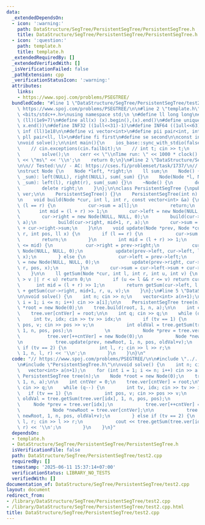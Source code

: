 ```yaml
---
data:
  _extendedDependsOn:
  - icon: ':warning:'
    path: DataStructure/SegTree/PersistentSegTree/PersistentSegTree.h
    title: DataStructure/SegTree/PersistentSegTree/PersistentSegTree.h
  - icon: ':question:'
    path: template.h
    title: template.h
  _extendedRequiredBy: []
  _extendedVerifiedWith: []
  _isVerificationFailed: false
  _pathExtension: cpp
  _verificationStatusIcon: ':warning:'
  attributes:
    links:
    - https://www.spoj.com/problems/PSEGTREE/
  bundledCode: "#line 1 \"DataStructure/SegTree/PersistentSegTree/test2.cpp\"\n//\
    \ https://www.spoj.com/problems/PSEGTREE/\n\n#line 2 \"template.h\"\n\n#include\
    \ <bits/stdc++.h>\nusing namespace std;\n \n#define ll long long\n#define MOD\
    \ (ll)(1e9+7)\n#define all(x) (x).begin(),(x).end()\n#define unique(x) x.erase(unique(all(x)),\
    \ x.end())\n#define INF32 ((1ull<<31)-1)\n#define INF64 ((1ull<<63)-1)\n#define\
    \ inf (ll)1e18\n\n#define vi vector<int>\n#define pii pair<int, int>\n#define\
    \ pll pair<ll, ll>\n#define fi first\n#define se second\n\nconst int mod = 998244353;\n\
    \nvoid solve();\n\nint main(){\n    ios_base::sync_with_stdio(false);cin.tie(NULL);\n\
    \    // cin.exceptions(cin.failbit);\n    // int t; cin >> t;\n    // while(t--)\n\
    \        solve();\n    cerr << \"\\nTime run: \" << 1000 * clock() / CLOCKS_PER_SEC\
    \ << \"ms\" << '\\n';\n    return 0;\n}\n#line 2 \"DataStructure/SegTree/PersistentSegTree/PersistentSegTree.h\"\
    \n\n// Tested:\n// - AC: https://cses.fi/problemset/task/1737/\n// - AC: https://www.spoj.com/problems/PSEGTREE/\n\
    \nstruct Node {\n    Node *left, *right;\n    ll sum;\n    Node() {}\n    Node(ll\
    \ _sum): left(NULL), right(NULL), sum(_sum) {}\n    Node(Node *l, Node *r, ll\
    \ _sum): left(l), right(r), sum(_sum) {}\n    ~Node() {\n        delete left;\n\
    \        delete right;\n    }\n};\n\nclass PersistentSegTree {\npublic:\n    vector<Node*>\
    \ ver;\n\n    PersistentSegTree() {}\n    PersistentSegTree(int n): ver(n+1) {}\n\
    \n    void build(Node *cur, int l, int r, const vector<int> &a) {\n        if\
    \ (l == r) {\n            cur->sum = a[l];\n            return;\n        }\n \
    \       int mid = (l + r) >> 1;\n        cur->left = new Node(NULL, NULL, 0);\n\
    \        cur->right = new Node(NULL, NULL, 0);\n        build(cur->left, l, mid,\
    \ a);\n        build(cur->right, mid+1, r, a);\n        cur->sum = cur->left->sum\
    \ + cur->right->sum;\n    }\n\n    void update(Node *prev, Node *cur, int l, int\
    \ r, int pos, ll x) {\n        if (l == r) {\n            cur->sum = x;\n    \
    \        return;\n        }\n        int mid = (l + r) >> 1;\n        if (pos\
    \ <= mid) {\n            cur->right = prev->right;\n            cur->left = new\
    \ Node(NULL, NULL, 0);\n            update(prev->left, cur->left, l, mid, pos,\
    \ x);\n        } else {\n            cur->left = prev->left;\n            cur->right\
    \ = new Node(NULL, NULL, 0);\n            update(prev->right, cur->right, mid+1,\
    \ r, pos, x);\n        }\n        cur->sum = cur->left->sum + cur->right->sum;\n\
    \    }\n\n    ll getSum(Node *cur, int l, int r, int u, int v) {\n        if (l\
    \ > v || r < u) return 0;\n        if (u <= l && r <= v) return cur->sum;\n  \
    \      int mid = (l + r) >> 1;\n        return getSum(cur->left, l, mid, u, v)\
    \ + getSum(cur->right, mid+1, r, u, v);\n    }\n};\n#line 5 \"DataStructure/SegTree/PersistentSegTree/test2.cpp\"\
    \n\nvoid solve() {\n    int n; cin >> n;\n    vector<int> a(n+1);\n    for (int\
    \ i = 1; i <= n; i++) cin >> a[i];\n\n    PersistentSegTree tree(n);\n    Node\
    \ *root = new Node(0);\n    tree.build(root, 1, n, a);\n\n    int cntVer = 0;\n\
    \    tree.ver[cntVer] = root;\n\n    int q; cin >> q;\n    while (q--) {\n   \
    \     int tv, idx; cin >> tv >> idx;\n        if (tv == 1) {\n            int\
    \ pos, v; cin >> pos >> v;\n            int oldVal = tree.getSum(tree.ver[idx],\
    \ 1, n, pos, pos);\n            \n            Node *prev = tree.ver[idx];\n  \
    \          tree.ver[++cntVer] = new Node(0);\n            Node *newRoot = tree.ver[cntVer];\n\
    \n            tree.update(prev, newRoot, 1, n, pos, oldVal+v);\n        } else\
    \ if (tv == 2) {\n            int l, r; cin >> l >> r;\n            cout << tree.getSum(tree.ver[idx],\
    \ 1, n, l, r) << '\\n';\n        }\n    }\n}\n"
  code: "// https://www.spoj.com/problems/PSEGTREE/\n\n#include \"../../../template.h\"\
    \n#include \"PersistentSegTree.h\"\n\nvoid solve() {\n    int n; cin >> n;\n \
    \   vector<int> a(n+1);\n    for (int i = 1; i <= n; i++) cin >> a[i];\n\n   \
    \ PersistentSegTree tree(n);\n    Node *root = new Node(0);\n    tree.build(root,\
    \ 1, n, a);\n\n    int cntVer = 0;\n    tree.ver[cntVer] = root;\n\n    int q;\
    \ cin >> q;\n    while (q--) {\n        int tv, idx; cin >> tv >> idx;\n     \
    \   if (tv == 1) {\n            int pos, v; cin >> pos >> v;\n            int\
    \ oldVal = tree.getSum(tree.ver[idx], 1, n, pos, pos);\n            \n       \
    \     Node *prev = tree.ver[idx];\n            tree.ver[++cntVer] = new Node(0);\n\
    \            Node *newRoot = tree.ver[cntVer];\n\n            tree.update(prev,\
    \ newRoot, 1, n, pos, oldVal+v);\n        } else if (tv == 2) {\n            int\
    \ l, r; cin >> l >> r;\n            cout << tree.getSum(tree.ver[idx], 1, n, l,\
    \ r) << '\\n';\n        }\n    }\n}"
  dependsOn:
  - template.h
  - DataStructure/SegTree/PersistentSegTree/PersistentSegTree.h
  isVerificationFile: false
  path: DataStructure/SegTree/PersistentSegTree/test2.cpp
  requiredBy: []
  timestamp: '2025-06-11 15:37:14+07:00'
  verificationStatus: LIBRARY_NO_TESTS
  verifiedWith: []
documentation_of: DataStructure/SegTree/PersistentSegTree/test2.cpp
layout: document
redirect_from:
- /library/DataStructure/SegTree/PersistentSegTree/test2.cpp
- /library/DataStructure/SegTree/PersistentSegTree/test2.cpp.html
title: DataStructure/SegTree/PersistentSegTree/test2.cpp
---
```

